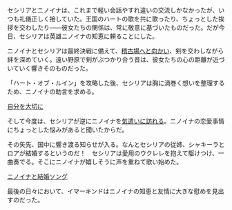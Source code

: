 <!-- title: 騎士と英雄 -->
<!-- relationship: Friends -->

セシリアとニノイナは、これまで軽い会話やすれ違いの交流しかなかったが、いつも礼儀正しく接していた。王国のハートの歌を共に歌ったり、ちょっとした挨拶を交わしたり――彼女たちの関係は、常に敬意に基づいたものだった。だが今日、セシリアは英雄ニノイナの知恵に頼ることにした。

ニノイナとセシリアは最終決戦に備えて、[稽古場へと向かい](https://www.youtube.com/watch?v=wYTiK9cm_bo&t=6470s)、剣を交わしながら絆を深めていく。遠い野原で剣がぶつかり合う音は、彼女たちの心の距離が近づいていく響きそのものだった。

「ハート・オブ・ルイン」を攻略した後、セシリアは胸に渦巻く想いを整理するため、ニノイナの助言を求める。

[自分を大切に](#embed:https://www.youtube.com/watch?v=wYTiK9cm_bo&t=9750s)

そして今度は、セシリアが逆にニノイナを[気遣いに訪れる](https://www.youtube.com/watch?v=wYTiK9cm_bo&t=10940s)。ニノイナの恋愛事情にちょっとした悩みがあると聞いたからだ。

その矢先、国中に響き渡る知らせが入る。なんとセシリアの従姉、シャキーラとロアが結婚するというのだ！　セシリアは愛用のウクレレを抱えて駆けつけ、一曲奏でる。そこにニノイナが嬉しそうに声を重ねて歌い始めた。

[ニノイナと結婚ソング](#embed:https://www.youtube.com/live/wYTiK9cm_bo?si=9Mkh4yfK-FLDQOC6&t=11252)

最後の日々において、イマーキンドはニノイナの知恵と友情に大きな慰めを見出すのだった。
